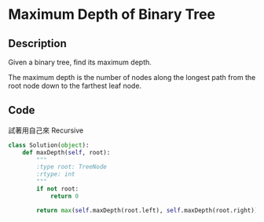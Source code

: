 Maximum Depth of Binary Tree
========

Description
--------

Given a binary tree, find its maximum depth.

The maximum depth is the number of nodes along the longest path from the root node down to the farthest leaf node.



Code
--------

試著用自己來 Recursive

```python
class Solution(object):
    def maxDepth(self, root):
        """
        :type root: TreeNode
        :rtype: int
        """
        if not root:
            return 0

        return max(self.maxDepth(root.left), self.maxDepth(root.right)) + 1
```

